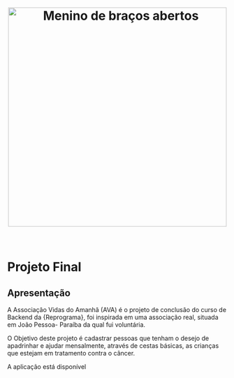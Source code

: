 <h1 align="center">
<img src="public/images/crianca.gif" alt="Menino de braços abertos" width="500" height="500" /> 
</h1>
<br>

# Projeto Final 

## Apresentação

A Associação Vidas do Amanhã (AVA) é o projeto de conclusão do curso de Backend da {Reprograma}, foi inspirada em uma associação real, situada em João Pessoa- Paraíba da qual fui voluntária.

O Objetivo deste projeto é cadastrar pessoas que tenham o desejo de apadrinhar e ajudar mensalmente, através de cestas básicas, as crianças que estejam em tratamento contra o câncer.

A aplicação está disponível  
